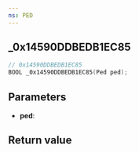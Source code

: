 ```yaml
---
ns: PED
---
```

## _0x14590DDBEDB1EC85

```c
// 0x14590DDBEDB1EC85
BOOL _0x14590DDBEDB1EC85(Ped ped);
```


## Parameters
* **ped**: 

## Return value
